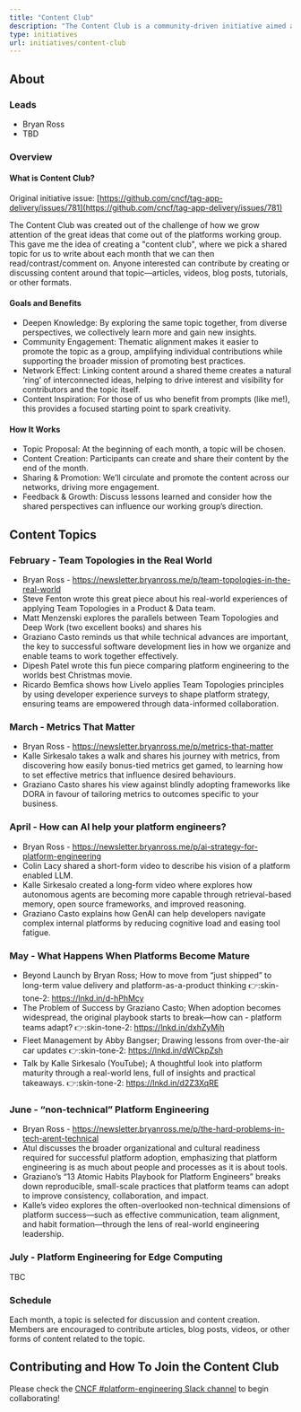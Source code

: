 ```yaml
---
title: "Content Club"
description: "The Content Club is a community-driven initiative aimed at fostering collaboration and knowledge sharing among platform engineering enthusiasts. It provides a space for members to discuss, create, and share content related to platform engineering practices, tools, and technologies."
type: initiatives
url: initiatives/content-club
---
```


## About

### Leads

- Bryan Ross
- TBD

### Overview

#### What is Content Club?

Original initiative issue: [https://github.com/cncf/tag-app-delivery/issues/781](https://github.com/cncf/tag-app-delivery/issues/781)

The Content Club was created out of the challenge of how we grow attention of the great ideas that come out of the platforms working group. This gave me the idea of creating a "content club", where we pick a shared topic for us to write about each month that we can then read/contrast/comment on. Anyone interested can contribute by creating or discussing content around that topic—articles, videos, blog posts, tutorials, or other formats.

#### Goals and Benefits

- Deepen Knowledge: By exploring the same topic together, from diverse perspectives, we collectively learn more and gain new insights.
- Community Engagement: Thematic alignment makes it easier to promote the topic as a group, amplifying individual contributions while supporting the broader mission of promoting best practices.
- Network Effect: Linking content around a shared theme creates a natural ‘ring’ of interconnected ideas, helping to drive interest and visibility for contributors and the topic itself.
- Content Inspiration: For those of us who benefit from prompts (like me!), this provides a focused starting point to spark creativity.

#### How It Works

- Topic Proposal: At the beginning of each month, a topic will be chosen.
- Content Creation: Participants can create and share their content by the end of the month.
- Sharing & Promotion: We’ll circulate and promote the content across our networks, driving more engagement.
- Feedback & Growth: Discuss lessons learned and consider how the shared perspectives can influence our working group’s direction.

## Content Topics

### February - Team Topologies in the Real World

- Bryan Ross - https://newsletter.bryanross.me/p/team-topologies-in-the-real-world
- Steve Fenton wrote this great piece about his real-world experiences of applying Team Topologies in a Product & Data team.
- Matt Menzenski explores the parallels between Team Topologies and Deep Work (two excellent books) and shares his
- Graziano Casto reminds us that while technical advances are important, the key to successful software development lies in how we organize and enable teams to work together effectively.
- Dipesh Patel wrote this fun piece comparing platform engineering to the worlds best Christmas movie.
- Ricardo Bemfica shows how Livelo applies Team Topologies principles by using developer experience surveys to shape platform strategy, ensuring teams are empowered through data-informed collaboration.

### March - Metrics That Matter

- Bryan Ross - https://newsletter.bryanross.me/p/metrics-that-matter
- Kalle Sirkesalo takes a walk and shares his journey with metrics, from discovering how easily bonus-tied metrics get gamed, to learning how to set effective metrics that influence desired behaviours.
- Graziano Casto shares his view against blindly adopting frameworks like DORA in favour of tailoring metrics to outcomes specific to your business.

### April - How can AI help your platform engineers?

- Bryan Ross - https://newsletter.bryanross.me/p/ai-strategy-for-platform-engineering
- Colin Lacy shared a short-form video to describe his vision of a platform enabled LLM.
- Kalle Sirkesalo created a long-form video where explores how autonomous agents are becoming more capable through retrieval-based memory, open source frameworks, and improved reasoning.
- Graziano Casto explains how GenAI can help developers navigate complex internal platforms by reducing cognitive load and easing tool fatigue.

### May - What Happens When Platforms Become Mature

- Beyond Launch by Bryan Ross; How to move from “just shipped” to long-term value delivery and platform-as-a-product thinking :point_right::skin-tone-2: https://lnkd.in/d-hPhMcy
- The Problem of Success by Graziano Casto; When adoption becomes widespread, the original playbook starts to break—how can - platform teams adapt? :point_right::skin-tone-2: https://lnkd.in/dxhZyMjh
- Fleet Management by Abby Bangser; Drawing lessons from over-the-air car updates :point_right::skin-tone-2: https://lnkd.in/dWCkpZsh
- Talk by Kalle Sirkesalo (YouTube); A thoughtful look into platform maturity through a real-world lens, full of insights and practical takeaways. :point_right::skin-tone-2: https://lnkd.in/d2Z3XqRE

### June - “non-technical” Platform Engineering

- Bryan Ross - https://newsletter.bryanross.me/p/the-hard-problems-in-tech-arent-technical
- Atul discusses the broader organizational and cultural readiness required for successful platform adoption, emphasizing that platform engineering is as much about people and processes as it is about tools.
- Graziano’s “13 Atomic Habits Playbook for Platform Engineers” breaks down reproducible, small-scale practices that platform teams can adopt to improve consistency, collaboration, and impact.
- Kalle’s video explores the often-overlooked non-technical dimensions of platform success—such as effective communication, team alignment, and habit formation—through the lens of real-world engineering leadership.

### July - Platform Engineering for Edge Computing

TBC

### Schedule

Each month, a topic is selected for discussion and content creation. Members are encouraged to contribute articles, blog posts, videos, or other forms of content related to the topic.

## Contributing and How To Join the Content Club

Please check the [CNCF #platform-engineering Slack channel](https://cloud-native.slack.com/archives/C020RHD43BP) to begin collaborating!